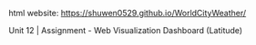 html website: https://shuwen0529.github.io/WorldCityWeather/

Unit 12 | Assignment - Web Visualization Dashboard (Latitude)
